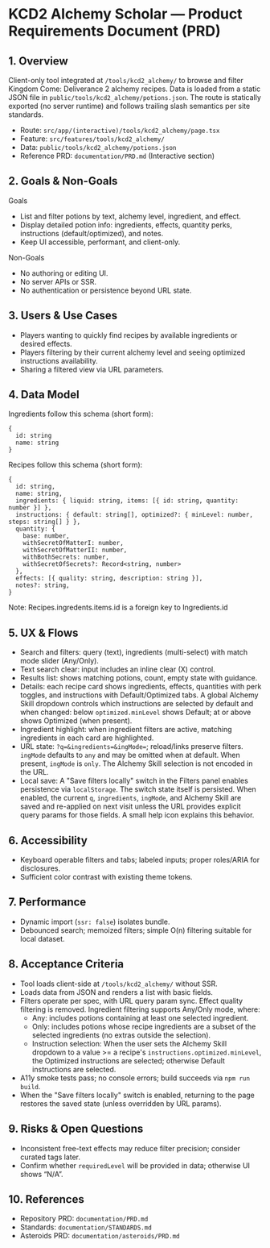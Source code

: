# KCD2 Alchemy Scholar — Product Requirements Document (PRD)

## 1. Overview

Client-only tool integrated at `/tools/kcd2_alchemy/` to browse and filter Kingdom Come: Deliverance 2 alchemy recipes. Data is loaded from a static JSON file in `public/tools/kcd2_alchemy/potions.json`. The route is statically exported (no server runtime) and follows trailing slash semantics per site standards.

- Route: `src/app/(interactive)/tools/kcd2_alchemy/page.tsx`
- Feature: `src/features/tools/kcd2_alchemy/`
- Data: `public/tools/kcd2_alchemy/potions.json`
- Reference PRD: `documentation/PRD.md` (Interactive section)

## 2. Goals & Non-Goals

Goals
- List and filter potions by text, alchemy level, ingredient, and effect.
- Display detailed potion info: ingredients, effects, quantity perks, instructions (default/optimized), and notes.
- Keep UI accessible, performant, and client-only.

Non-Goals
- No authoring or editing UI.
- No server APIs or SSR.
- No authentication or persistence beyond URL state.

## 3. Users & Use Cases

- Players wanting to quickly find recipes by available ingredients or desired effects.
- Players filtering by their current alchemy level and seeing optimized instructions availability.
- Sharing a filtered view via URL parameters.

## 4. Data Model

Ingredients follow this schema (short form):

```
{
  id: string
  name: string
}
```

Recipes follow this schema (short form):

```
{
  id: string,
  name: string,
  ingredients: { liquid: string, items: [{ id: string, quantity: number }] },
  instructions: { default: string[], optimized?: { minLevel: number, steps: string[] } },
  quantity: {
    base: number,
    withSecretOfMatterI: number,
    withSecretOfMatterII: number,
    withBothSecrets: number,
    withSecretOfSecrets?: Record<string, number>
  },
  effects: [{ quality: string, description: string }],
  notes?: string,
}
```

Note: Recipes.ingredents.items.id is a foreign key to Ingredients.id

## 5. UX & Flows

- Search and filters: query (text), ingredients (multi-select) with match mode slider (Any/Only).
- Text search clear: input includes an inline clear (X) control.
- Results list: shows matching potions, count, empty state with guidance.
- Details: each recipe card shows ingredients, effects, quantities with perk toggles, and instructions with Default/Optimized tabs. A global Alchemy Skill dropdown controls which instructions are selected by default and when changed: below `optimized.minLevel` shows Default; at or above shows Optimized (when present).
- Ingredient highlight: when ingredient filters are active, matching ingredients in each card are highlighted.
- URL state: `?q=&ingredients=&ingMode=`; reload/links preserve filters. `ingMode` defaults to `any` and may be omitted when at default. When present, `ingMode` is `only`. The Alchemy Skill selection is not encoded in the URL.
 - Local save: A "Save filters locally" switch in the Filters panel enables persistence via `localStorage`. The switch state itself is persisted. When enabled, the current `q`, `ingredients`, `ingMode`, and Alchemy Skill are saved and re-applied on next visit unless the URL provides explicit query params for those fields. A small help icon explains this behavior.

## 6. Accessibility

- Keyboard operable filters and tabs; labeled inputs; proper roles/ARIA for disclosures.
- Sufficient color contrast with existing theme tokens.

## 7. Performance

- Dynamic import (`ssr: false`) isolates bundle.
- Debounced search; memoized filters; simple O(n) filtering suitable for local dataset.

## 8. Acceptance Criteria

- Tool loads client-side at `/tools/kcd2_alchemy/` without SSR.
- Loads data from JSON and renders a list with basic fields.
- Filters operate per spec, with URL query param sync. Effect quality filtering is removed. Ingredient filtering supports Any/Only mode, where:
  - Any: includes potions containing at least one selected ingredient.
  - Only: includes potions whose recipe ingredients are a subset of the selected ingredients (no extras outside the selection).
  - Instruction selection: When the user sets the Alchemy Skill dropdown to a value >= a recipe's `instructions.optimized.minLevel`, the Optimized instructions are selected; otherwise Default instructions are selected.
- A11y smoke tests pass; no console errors; build succeeds via `npm run build`.
 - When the "Save filters locally" switch is enabled, returning to the page restores the saved state (unless overridden by URL params).

## 9. Risks & Open Questions

- Inconsistent free-text effects may reduce filter precision; consider curated tags later.
- Confirm whether `requiredLevel` will be provided in data; otherwise UI shows “N/A”.

## 10. References

- Repository PRD: `documentation/PRD.md`
- Standards: `documentation/STANDARDS.md`
- Asteroids PRD: `documentation/asteroids/PRD.md`
